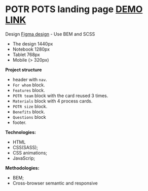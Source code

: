 # POTR POTS landing page [DEMO LINK](https://Layrovell.github.io/Potr_Pots/)

Design [Figma design](https://www.figma.com/file/B4inXKHcMH3ChrTnXEJKS1/POTR-POTS-(Copy)?node-id=0%3A1) - Use BEM and SCSS
- The design 1440px
- Notebook 1280px
- Tablet 768px
- Mobile (> 320px)

**Project structure**
- header with `nav`.
- `For whom` block.
- `Features` block.
- `POTR team` block with the card reused 3 times.
- `Materials` block with 4 process cards.
- `POTR size` block.
- `Benefits` block.
- `Questions` block
- footer.

**Technologies:**
- HTML
- CSS(SASS);
- CSS animations;
- JavaScrip;

**Methodologies:**
- BEM;
- Cross-browser semantic and responsive
